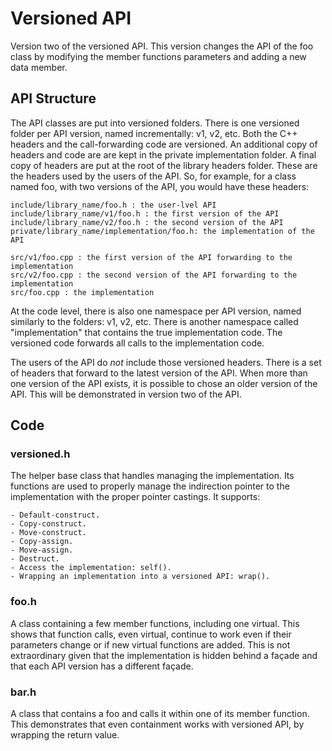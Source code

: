 # Versioned API

Version two of the versioned API. This version changes the API of the foo class
by modifying the member functions parameters and adding a new data member.

## API Structure

The API classes are put into versioned folders. There is one versioned folder
per API version, named incrementally: v1, v2, etc. Both the C++ headers and the
call-forwarding code are versioned. An additional copy of headers and code are
are kept in the private implementation folder. A final copy of headers are put
at the root of the library headers folder. These are the headers used by the
users of the API. So, for example, for a class named foo, with two versions of
the API, you would have these headers:

    include/library_name/foo.h : the user-lvel API
    include/library_name/v1/foo.h : the first version of the API
    include/library_name/v2/foo.h : the second version of the API
    private/library_name/implementation/foo.h: the implementation of the API

    src/v1/foo.cpp : the first version of the API forwarding to the implementation
    src/v2/foo.cpp : the second version of the API forwarding to the implementation
    src/foo.cpp : the implementation

At the code level, there is also one namespace per API version, named similarly
to the folders: v1, v2, etc. There is another namespace called "implementation"
that contains the true implementation code. The versioned code forwards all
calls to the implementation code.

The users of the API do *not* include those versioned headers. There is a set
of headers that forward to the latest version of the API. When more than one
version of the API exists, it is possible to chose an older version of the
API. This will be demonstrated in version two of the API.

## Code

### versioned.h

The helper base class that handles managing the implementation. Its functions
are used to properly manage the indirection pointer to the implementation with
the proper pointer castings. It supports:

    - Default-construct.
    - Copy-construct.
    - Move-construct.
    - Copy-assign.
    - Move-assign.
    - Destruct.
    - Access the implementation: self().
    - Wrapping an implementation into a versioned API: wrap().

### foo.h

A class containing a few member functions, including one virtual. This shows
that function calls, even virtual, continue to work even if their parameters
change or if new virtual functions are added. This is not extraordinary given
that the implementation is hidden behind a façade and that each API version has
a different façade.

### bar.h

A class that contains a foo and calls it within one of its member function.
This demonstrates that even containment works with versioned API, by wrapping
the return value.
